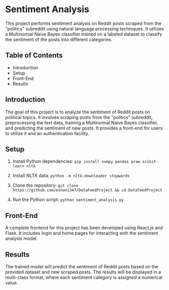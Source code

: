 # Sentiment Analysis

This project performs sentiment analysis on Reddit posts scraped from the "politics" subreddit using natural language processing techniques. It utilizes a Multinomial Naive Bayes classifier trained on a 
labeled dataset to classify the sentiment of the posts into different categories.

## Table of Contents
- Introduction
- Setup
- Front-End
- Results

## Introduction
The goal of this project is to analyze the sentiment of Reddit posts on political topics. It involves scraping posts from the "politics" subreddit, preprocessing the text data, training a Multinomial 
Naive Bayes classifier, and predicting the sentiment of new posts. It provides a front-end for users to utilize it and an authentication facility.

## Setup

1. Install Python dependencies:
   `pip install numpy pandas praw scikit-learn nltk`
   
3. Install NLTK data:
   `python -m nltk.downloader stopwords`
   
5. Clone the repository:
   `git clone https://github.com/eshan1347/DataFeedProject && cd DataFeedProject`
   
7. Run the Python script:
   `python sentiment_analysis.py`

## Front-End
A complete frontend for this project has been developed using React.js and Flask. It includes login and home pages for interacting with the sentiment analysis model.

## Results
The trained model will predict the sentiment of Reddit posts based on the provided dataset and new scraped posts. The results will be displayed in a multi-class format, where each sentiment category 
is assigned a numerical value.
